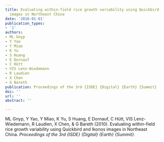 ```yaml
---
title: Evaluating within-field rice growth variability using Quickbird and Ikonos
  images in Northeast China
date: '2010-01-01'
publication_types:
- '1'
authors:
- ML Gnyp
- Y Yao
- Y Miao
- K Yu
- S Huang
- E Dornauf
- C Hütt
- VIS Lenz-Wiedemann
- R Laudien
- X Chen
- G Bareth
publication: Proceedings of the 3rd {ISDE} {Digital} {Earth} {Summit}
doi: ''
url: ''
abstract: ''

---
```


ML Gnyp, Y Yao, Y Miao, K Yu, S Huang, E Dornauf, C Hütt, VIS Lenz-Wiedemann, R Laudien, X Chen, & G Bareth (2010). Evaluating within-field rice growth variability using Quickbird and Ikonos images in Northeast China. *Proceedings of the 3rd {ISDE} {Digital} {Earth} {Summit}*.
